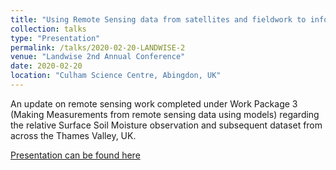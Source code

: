 ```yaml
---
title: "Using Remote Sensing data from satellites and fieldwork to inform NFM"
collection: talks
type: "Presentation"
permalink: /talks/2020-02-20-LANDWISE-2
venue: "Landwise 2nd Annual Conference"
date: 2020-02-20
location: "Culham Science Centre, Abingdon, UK"
---
```


An update on remote sensing work completed under Work Package 3 (Making Measurements from remote sensing data using models) regarding the relative Surface Soil Moisture observation and subsequent dataset from across the Thames Valley, UK.

[Presentation can be found here](https://landwisenfm.files.wordpress.com/2020/03/06-will-maslanka-remote-sensing-data.pdf)

